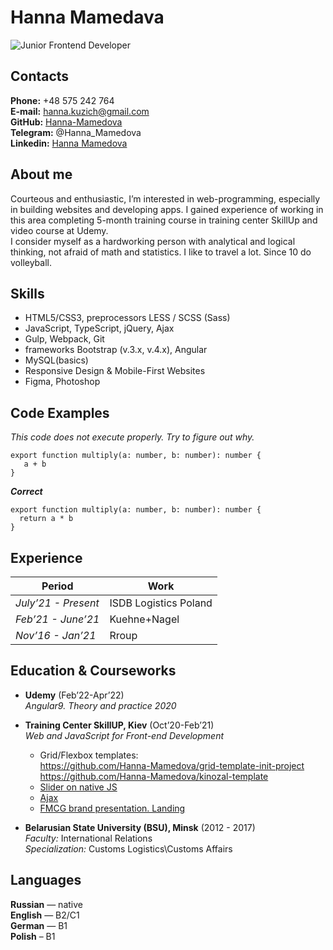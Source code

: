 # Hanna Mamedava
![**Junior Frontend Developer**  ](../rsschool-cv/photo.jpg)

## Contacts
**Phone:** +48 575 242 764  
**E-mail:** hanna.kuzich@gmail.com  
**GitHub:** [Hanna-Mamedova](https://github.com/Hanna-Mamedova)  
**Telegram:** @Hanna_Mamedova  
**Linkedin:** [Hanna Mamedova](linkedin.com/in/hanna-mamedova)

## About me
Courteous and enthusiastic, I’m interested in web-programming, especially in building websites and developing apps. I gained experience of working in this area completing 5-month training course in training center SkillUp and video course at Udemy.  
I consider myself as a hardworking person with analytical and logical thinking, not afraid of math and statistics. I like to travel a lot. Since 10 do volleyball.

## Skills
* HTML5/CSS3, preprocessors LESS / SCSS (Sass)
* JavaScript, TypeScript, jQuery, Ajax
* Gulp, Webpack, Git
* frameworks Bootstrap (v.3.x, v.4.x), Angular
* MySQL(basics)
* Responsive Design & Mobile-First Websites
* Figma, Photoshop

## Code Examples
*This code does not execute properly. Try to figure out why.*
```
export function multiply(a: number, b: number): number {
   a + b
}

```
***Correct***
```
export function multiply(a: number, b: number): number {
  return a * b
}
```

## Experience
  Period              | Work 
----------------------|-------
*July’21 - Present*   |   ISDB Logistics Poland 
*Feb’21 - June’21*    |   Kuehne+Nagel 
*Nov’16 - Jan’21*     |   Rroup

## Education & Courseworks
* **Udemy** (Feb’22-Apr’22)  
*Angular9. Theory and practice 2020*

* **Training Center SkillUP, Kiev** (Oct’20-Feb’21)   
*Web and JavaScript for Front-end Development*

  + Grid/Flexbox templates:  
    https://github.com/Hanna-Mamedova/grid-template-init-project
    https://github.com/Hanna-Mamedova/kinozal-template
  + [Slider on native JS](https://github.com/Hanna-Mamedova/Slider)
  + [Ajax](https://github.com/Hanna-Mamedova/Ajax--)
  + [FMCG brand presentation. Landing](https://hanna-mamedova.github.io/FMCG-brand-presentation-Twix/)

* **Belarusian State University (BSU), Minsk** (2012 - 2017)  
*Faculty:* International Relations  
*Specialization:* Customs Logistics\Customs Affairs

## Languages
**Russian** — native  
**English** — B2/C1  
**German** — B1  
**Polish** – B1
